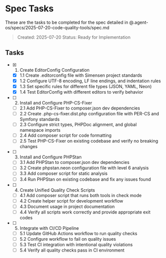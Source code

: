# Spec Tasks

These are the tasks to be completed for the spec detailed in @.agent-os/specs/2025-07-20-code-quality-tools/spec.md

> Created: 2025-07-20
> Status: Ready for Implementation

## Tasks

- [x] 1. Create EditorConfig Configuration
  - [x] 1.1 Create .editorconfig file with Simensen project standards
  - [x] 1.2 Configure UTF-8 encoding, LF line endings, and indentation rules
  - [x] 1.3 Set specific rules for different file types (JSON, YAML, Neon)
  - [x] 1.4 Test EditorConfig with different editors to verify behavior

- [ ] 2. Install and Configure PHP-CS-Fixer
  - [ ] 2.1 Add PHP-CS-Fixer to composer.json dev dependencies
  - [ ] 2.2 Create .php-cs-fixer.dist.php configuration file with PER-CS and Symfony standards
  - [ ] 2.3 Configure strict types, PHPDoc alignment, and global namespace imports
  - [ ] 2.4 Add composer script for code formatting
  - [ ] 2.5 Test PHP-CS-Fixer on existing codebase and verify no breaking changes

- [ ] 3. Install and Configure PHPStan
  - [ ] 3.1 Add PHPStan to composer.json dev dependencies
  - [ ] 3.2 Create phpstan.neon configuration file with level 6 analysis
  - [ ] 3.3 Add composer script for static analysis
  - [ ] 3.4 Run PHPStan on existing codebase and fix any issues found

- [ ] 4. Create Unified Quality Check Scripts
  - [ ] 4.1 Add composer script that runs both tools in check mode
  - [ ] 4.2 Create helper script for development workflow
  - [ ] 4.3 Document usage in project documentation
  - [ ] 4.4 Verify all scripts work correctly and provide appropriate exit codes

- [ ] 5. Integrate with CI/CD Pipeline
  - [ ] 5.1 Update GitHub Actions workflow to run quality checks
  - [ ] 5.2 Configure workflow to fail on quality issues
  - [ ] 5.3 Test CI integration with intentional quality violations
  - [ ] 5.4 Verify all quality checks pass in CI environment